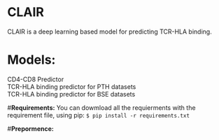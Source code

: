 # CLAIR
CLAIR is a deep learning based model for predicting TCR-HLA binding.

# Models:
CD4-CD8 Predictor\
TCR-HLA binding predictor for PTH datasets\
TCR-HLA binding predictor for BSE datasets

#**Requirements:**
You can dowmload all the requierments with the requirement file, using pip:
`
$ pip install -r requirements.txt
`

#**Prepormence:**




